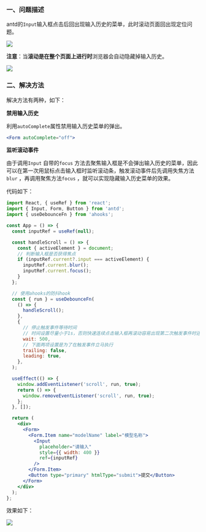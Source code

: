 ### 一、问题描述

antd的`Input`输入框点击后回出现输入历史的菜单，此时滚动页面回出现定位问题。

![](https://files.mdnice.com/user/10344/80468633-1730-4e2a-860f-a8bdc9a370c8.gif)

**注意**：当**滚动是在整个页面上进行时**浏览器会自动隐藏掉输入历史。

![](https://files.mdnice.com/user/10344/8f3c62de-8218-44b7-a535-991a7fc447fa.gif)

### 二、解决方法

解决方法有两种，如下：

**禁用输入历史**

利用`autoComplete`属性禁用输入历史菜单的弹出。
```jsx
<Form autoComplete="off">
```

**监听滚动事件**

由于调用`Input` 自带的`focus` 方法去聚焦输入框是不会弹出输入历史的菜单，因此可以在第一次用鼠标点击输入框时监听滚动条，触发滚动事件后先调用失焦方法`blur` ，再调用聚焦方法`focus` ，就可以实现隐藏输入历史菜单的效果。

代码如下：
```jsx
import React, { useRef } from 'react';
import { Input, Form, Button } from 'antd';
import { useDebounceFn } from 'ahooks';

const App = () => {
  const inputRef = useRef(null);

  const handleScroll = () => {
    const { activeElement } = document;
    // 判断输入框是否获得焦点
    if (inputRef.current?.input === activeElement) {
      inputRef.current.blur();
      inputRef.current.focus();
    }
  };

  // 使用ahooks的防抖hook
  const { run } = useDebounceFn(
    () => {
      handleScroll();
    },
    {
      // 停止触发事件等待时间
      // 时间设置尽量小于1s，否则快速连续点击输入框再滚动容易出现第二次触发事件时还在上一次的等待时间中导致回调函数不执行
      wait: 500, 
      // 下面两项设置是为了在触发事件立马执行
      trailing: false,
      leading: true,
    },
  );

  useEffect(() => {
    window.addEventListener('scroll', run, true);
    return () => {
      window.removeEventListener('scroll', run, true);
    };
  }, []);

  return (
    <div>
      <Form>
        <Form.Item name="modelName" label="模型名称">
          <Input
            placeholder="请输入"
            style={{ width: 400 }}
            ref={inputRef}
          />
        </Form.Item>
        <Button type="primary" htmlType="submit">提交</Button>
      </Form>
    </div>
  );
};
```

效果如下：

![](https://files.mdnice.com/user/10344/44aac163-fc38-40ae-b53d-4308c70e160c.gif)